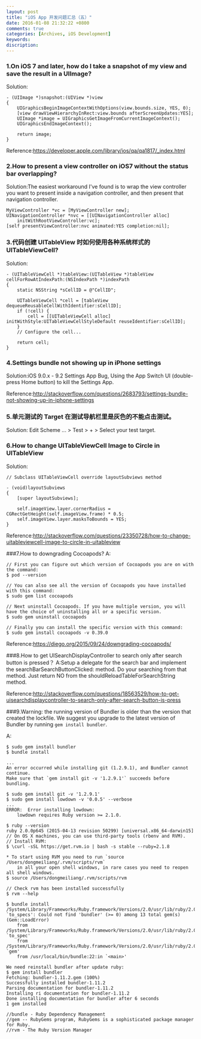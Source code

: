 ```yaml
---
layout: post
title: "iOS App 开发问题汇总（五）"
date: 2016-01-08 21:32:22 +0800
comments: true
categories: [Archives, iOS Development]
keywords: 
discription: 
---
```

### 1.On iOS 7 and later, how do I take a snapshot of my view and save the result in a UIImage?
Solution:

```
- (UIImage *)snapshot:(UIView *)view
{
    UIGraphicsBeginImageContextWithOptions(view.bounds.size, YES, 0);
    [view drawViewHierarchyInRect:view.bounds afterScreenUpdates:YES];
    UIImage *image = UIGraphicsGetImageFromCurrentImageContext();
    UIGraphicsEndImageContext();
    
    return image;
}
```
Reference:https://developer.apple.com/library/ios/qa/qa1817/_index.html

### 2.How to present a view controller on iOS7 without the status bar overlapping?

Solution:The easiest workaround I've found is to wrap the view controller you want to present inside a navigation controller, and then present that navigation controller.

```
MyViewController *vc = [MyViewController new];
UINavigationController *nvc = [[UINavigationController alloc] 
    initWithRootViewController:vc];
[self presentViewController:nvc animated:YES completion:nil];
```

### 3.代码创建 UITableView 时如何使用各种系统样式的 UITableViewCell?
Solution:

```
- (UITableViewCell *)tableView:(UITableView *)tableView cellForRowAtIndexPath:(NSIndexPath *)indexPath
{
    static NSString *sCellID = @"CellID";

    UITableViewCell *cell = [tableView dequeueReusableCellWithIdentifier:sCellID];
    if (!cell) {
        cell = [[UITableViewCell alloc] initWithStyle:UITableViewCellStyleDefault reuseIdentifier:sCellID];
    }
    // Configure the cell...
    
    return cell;
}
```
<!-- more -->
### 4.Settings bundle not showing up in iPhone settings

Solution:iOS 9.0.x - 9.2 Settings App Bug, Using the App Switch UI (double-press Home button) to kill the Settings App.

Reference:http://stackoverflow.com/questions/2683793/settings-bundle-not-showing-up-in-iphone-settings

### 5.单元测试的 Target 在测试导航栏里是灰色的不能点击测试。

Solution: Edit Scheme ... > Test > + > Select your test target.

### 6.How to change UITableViewCell Image to Circle in UITableView
Solution:

```
// Subclass UITableViewCell override layoutSubviews method

- (void)layoutSubviews
{
    [super layoutSubviews];
    
    self.imageView.layer.cornerRadius = CGRectGetHeight(self.imageView.frame) * 0.5;
    self.imageView.layer.masksToBounds = YES;
}
```

Reference:http://stackoverflow.com/questions/23350728/how-to-change-uitableviewcell-image-to-circle-in-uitableview

###7.How to downgrading Cocoapods?
A:

```
// First you can figure out which version of Cocoapods you are on with the command:
$ pod --version

// You can also see all the version of Cocoapods you have installed with this command:
$ sudo gem list cocoapods

// Next uninstall Cocoapods. If you have multiple version, you will have the choice of uninstalling all or a specific version.
$ sudo gem uninstall cocoapods

// Finally you can install the specific version with this command:
$ sudo gem install cocoapods -v 0.39.0
```

Reference:https://diego.org/2015/09/24/downgrading-cocoapods/

###8.How to get UISearchDisplayController to search only after search button is pressed？
A:Setup a delegate for the search bar and implement the searchBarSearchButtonClicked: method. Do your searching from that method. Just return NO from the shouldReloadTableForSearchString method.

Reference:http://stackoverflow.com/questions/18563529/how-to-get-uisearchdisplaycontroller-to-search-only-after-search-button-is-press

###9.Warning: the running version of Bundler is older than the version that created the lockfile. We suggest you upgrade to the latest version of Bundler by running `gem install bundler`.

A:

```
$ sudo gem install bundler
$ bundle install

...
An error occurred while installing git (1.2.9.1), and Bundler cannot continue.
Make sure that `gem install git -v '1.2.9.1'` succeeds before bundling.

$ sudo gem install git -v '1.2.9.1'
$ sudo gem install lowdown -v '0.0.5' --verbose
...
ERROR:  Error installing lowdown:
	lowdown requires Ruby version >= 2.1.0.
	
$ ruby --version
ruby 2.0.0p645 (2015-04-13 revision 50299) [universal.x86_64-darwin15]
// On OS X machines, you can use third-party tools (rbenv and RVM).
// Install RVM:
$ \curl -sSL https://get.rvm.io | bash -s stable --ruby=2.1.8

* To start using RVM you need to run `source /Users/dongmeiliang/.rvm/scripts/rvm`
    in all your open shell windows, in rare cases you need to reopen all shell windows.
$ source /Users/dongmeiliang/.rvm/scripts/rvm

// Check rvm has been installed successfully
$ rvm --help

$ bundle install
/System/Library/Frameworks/Ruby.framework/Versions/2.0/usr/lib/ruby/2.0.0/rubygems/dependency.rb:296:in `to_specs': Could not find 'bundler' (>= 0) among 13 total gem(s) (Gem::LoadError)
	from /System/Library/Frameworks/Ruby.framework/Versions/2.0/usr/lib/ruby/2.0.0/rubygems/dependency.rb:307:in `to_spec'
	from /System/Library/Frameworks/Ruby.framework/Versions/2.0/usr/lib/ruby/2.0.0/rubygems/core_ext/kernel_gem.rb:47:in `gem'
	from /usr/local/bin/bundle:22:in `<main>'
	
We need reinstall bundler after update ruby:
$ gem install bundler
Fetching: bundler-1.11.2.gem (100%)
Successfully installed bundler-1.11.2
Parsing documentation for bundler-1.11.2
Installing ri documentation for bundler-1.11.2
Done installing documentation for bundler after 6 seconds
1 gem installed

//bundle - Ruby Dependency Management
//gem -- RubyGems program, RubyGems is a sophisticated package manager for Ruby.
//rvm - The Ruby Version Manager
```



